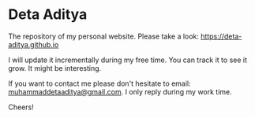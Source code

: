 # Deta Aditya

The repository of my personal website. Please take a look: 
https://deta-aditya.github.io

I will update it incrementally during my free time. You can track it to see it 
grow. It might be interesting.

If you want to contact me please don't hesitate to email:
muhammaddetaaditya@gmail.com. I only reply during my work time.

Cheers!
